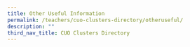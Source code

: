 ```yaml
---
title: Other Useful Information
permalink: /teachers/cuo-clusters-directory/otheruseful/
description: ""
third_nav_title: CUO Clusters Directory
---
```

